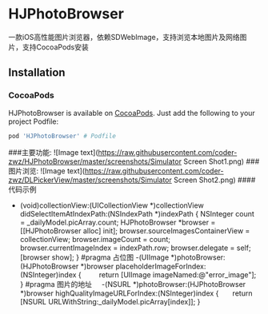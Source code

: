 # HJPhotoBrowser
一款iOS高性能图片浏览器，依赖SDWebImage，支持浏览本地图片及网络图片，支持CocoaPods安装
## Installation

### CocoaPods

HJPhotoBrowser is available on [CocoaPods](https://cocoapods.org/). Just add the following to your project Podfile:

```ruby
pod 'HJPhotoBrowser' # Podfile
```
###主要功能:
![Image text](https://raw.githubusercontent.com/coder-zwz/HJPhotoBrowser/master/screenshots/Simulator Screen Shot1.png)
###图片浏览:
![Image text](https://raw.githubusercontent.com/coder-zwz/DLPickerView/master/screenshots/Simulator Screen Shot2.png)
####代码示例
- (void)collectionView:(UICollectionView *)collectionView didSelectItemAtIndexPath:(NSIndexPath *)indexPath
{
NSInteger count = _dailyModel.picArray.count;
HJPhotoBrowser *browser = [[HJPhotoBrowser alloc] init];
browser.sourceImagesContainerView = collectionView;
browser.imageCount = count;
browser.currentImageIndex = indexPath.row;
browser.delegate = self;
[browser show];
}
#pragma 占位图
      -(UIImage *)photoBrowser:(HJPhotoBrowser *)browser placeholderImageForIndex:(NSInteger)index
      {
                  return [UIImage imageNamed:@"error_image"];
      }
      #pragma 图片的地址
      -(NSURL *)photoBrowser:(HJPhotoBrowser *)browser highQualityImageURLForIndex:(NSInteger)index
      {
                  return [NSURL URLWithString:_dailyModel.picArray[index]];
      }

